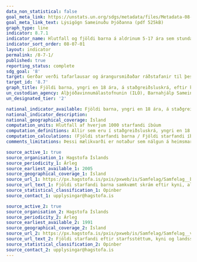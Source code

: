 ```yaml
---
data_non_statistical: false
goal_meta_link: https://unstats.un.org/sdgs/metadata/files/Metadata-08-07-01.pdf
goal_meta_link_text: Lýsigögn Sameinuðu Þjóðanna (pdf 525kB)
graph_type: line
indicator: 8.7.1
indicator_name: Hlutfall og fjöldi barna á aldrinum 5-17 ára sem stundar barnavinnu, eftir kyni og aldri.
indicator_sort_order: 08-07-01
layout: indicator
permalink: /8-7-1/
published: true
reporting_status: complete
sdg_goal: '8'
target: Gerðar verði tafarlausar og árangursmiðaðar ráðstafanir til þess að útrýma nauðungarvinnu. Nútímaþrælahald og mansal heyri sögunni til og tekið verði fyrir barnaþrælkun og hún bönnuð, þar á meðal herþjónusta barna, og eigi síðar en árið 2025 verði nauðungarvinna barna í allri sinni mynd úr sögunni.
target_id: '8.7'
graph_title: Fjöldi barna, yngri en 18 ára, á staðgreiðsluskrá, eftir kyni og aldri
un_custodian_agency: Alþjóðavinnumálastofnunin (ILO), Barnahjálp Sameinuðu Þjóðanna (UNICEF)
un_designated_tier: '2'

national_indicator_available: Fjöldi barna, yngri en 18 ára, á staðgreiðsluskrá, eftir kyni og aldri
national_indicator_description:
national_geographical_coverage: Ísland
computation_units: Hlutfall af hverjum 1000 starfandi íbúum
computation_definitions: Allir sem eru í staðgreiðsluskrá, yngri en 18 ára eða hvort þeir eru búsettir á landinu eða ekki. Í þýðinu eru allir sem fá skattskyldar  tekjur, það er, staðgreiðsla launa (þar á meðal, fæðingarorlofsgreiðslur), reiknað endurgjald og einstaklingar sem eru launagreiðendur (samkvæmt launagreiðendaskrá).Um er að ræða bráðabirgðatölur sem geta tekið  breytingum yfir tíma þar sem gæði grunngagna eru betri fyrir nýrri ár.
computation_calculations: (Fjöldi starfandi barna / Fjöldi starfandi íbúa) * 1.000.
comments_limitations: Þessi mælikvarði er notaður sem nálgun á heimsmarkmiðamælikvarða Sameinuðu Þjóðanna. Þar sem því má við komast er unnið að því að finna eða þróa íslensk gögn til að uppfylla forskrift Sameinuðu Þjóðanna. Þessi mælikvarði var fundinn í samstarfi við sérfræðinga á þessu sviði.

source_active_1: true
source_organisation_1: Hagstofa Íslands
source_periodicity_1: Árleg
source_earliest_available_1: 2005
source_geographical_coverage_1: Ísland
source_url_1: https://px.hagstofa.is/pxis/pxweb/is/Samfelag/Samfelag__born__2_vinnumarkadur/BOR02000.px
source_url_text_1: Fjöldi starfandi barna samkvæmt skrám eftir kyni, aldursflokki og bakgrunni 2005-2017
source_statistical_classification_1: Opinber
source_contact_1: upplysingar@hagstofa.is

source_active_2: true
source_organisation_2: Hagstofa Íslands
source_periodicity_2: Árleg
source_earliest_available_2: 1991
source_geographical_coverage_2: Ísland
source_url_2: https://px.hagstofa.is/pxis/pxweb/is/Samfelag/Samfelag__vinnumarkadur__vinnumarkadsrannsokn__3_arstolur/VIN01101.px
source_url_text_2: Fjöldi starfandi eftir starfsstéttum, kyni og landssvæðum 1991-2019
source_statistical_classification_2: Opinber
source_contact_2: upplysingar@hagstofa.is
---
```

